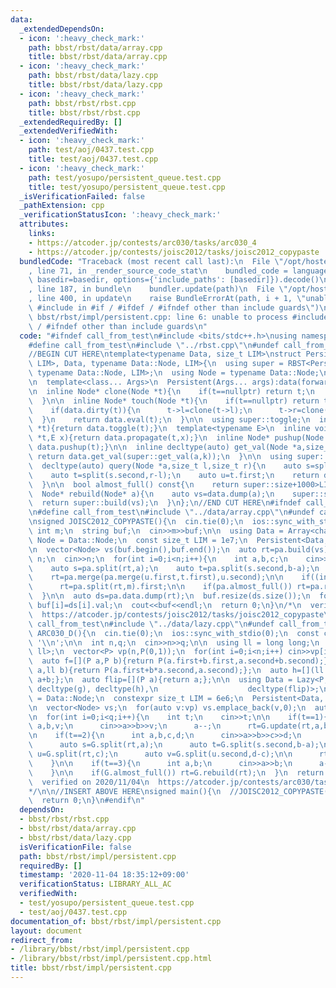 ```yaml
---
data:
  _extendedDependsOn:
  - icon: ':heavy_check_mark:'
    path: bbst/rbst/data/array.cpp
    title: bbst/rbst/data/array.cpp
  - icon: ':heavy_check_mark:'
    path: bbst/rbst/data/lazy.cpp
    title: bbst/rbst/data/lazy.cpp
  - icon: ':heavy_check_mark:'
    path: bbst/rbst/rbst.cpp
    title: bbst/rbst/rbst.cpp
  _extendedRequiredBy: []
  _extendedVerifiedWith:
  - icon: ':heavy_check_mark:'
    path: test/aoj/0437.test.cpp
    title: test/aoj/0437.test.cpp
  - icon: ':heavy_check_mark:'
    path: test/yosupo/persistent_queue.test.cpp
    title: test/yosupo/persistent_queue.test.cpp
  _isVerificationFailed: false
  _pathExtension: cpp
  _verificationStatusIcon: ':heavy_check_mark:'
  attributes:
    links:
    - https://atcoder.jp/contests/arc030/tasks/arc030_4
    - https://atcoder.jp/contests/joisc2012/tasks/joisc2012_copypaste
  bundledCode: "Traceback (most recent call last):\n  File \"/opt/hostedtoolcache/Python/3.10.6/x64/lib/python3.10/site-packages/onlinejudge_verify/documentation/build.py\"\
    , line 71, in _render_source_code_stat\n    bundled_code = language.bundle(stat.path,\
    \ basedir=basedir, options={'include_paths': [basedir]}).decode()\n  File \"/opt/hostedtoolcache/Python/3.10.6/x64/lib/python3.10/site-packages/onlinejudge_verify/languages/cplusplus.py\"\
    , line 187, in bundle\n    bundler.update(path)\n  File \"/opt/hostedtoolcache/Python/3.10.6/x64/lib/python3.10/site-packages/onlinejudge_verify/languages/cplusplus_bundle.py\"\
    , line 400, in update\n    raise BundleErrorAt(path, i + 1, \"unable to process\
    \ #include in #if / #ifdef / #ifndef other than include guards\")\nonlinejudge_verify.languages.cplusplus_bundle.BundleErrorAt:\
    \ bbst/rbst/impl/persistent.cpp: line 6: unable to process #include in #if / #ifdef\
    \ / #ifndef other than include guards\n"
  code: "#ifndef call_from_test\n#include <bits/stdc++.h>\nusing namespace std;\n\n\
    #define call_from_test\n#include \"../rbst.cpp\"\n#undef call_from_test\n\n#endif\n\
    //BEGIN CUT HERE\ntemplate<typename Data, size_t LIM>\nstruct Persistent : RBST<Persistent<Data,\
    \ LIM>, Data, typename Data::Node, LIM>{\n  using super = RBST<Persistent, Data,\
    \ typename Data::Node, LIM>;\n  using Node = typename Data::Node;\n\n  Data data;\n\
    \n  template<class... Args>\n  Persistent(Args... args):data(forward<Args>(args)...){}\n\
    \n  inline Node* clone(Node *t){\n    if(t==nullptr) return t;\n    return super::create(*t);\n\
    \  }\n\n  inline Node* touch(Node *t){\n    if(t==nullptr) return t;\n    t=clone(t);\n\
    \    if(data.dirty(t)){\n      t->l=clone(t->l);\n      t->r=clone(t->r);\n  \
    \  }\n    return data.eval(t);\n  }\n\n  using super::toggle;\n  inline void toggle(Node\
    \ *t){return data.toggle(t);}\n  template<typename E>\n  inline void propagate(Node\
    \ *t,E x){return data.propagate(t,x);}\n  inline Node* pushup(Node *t){return\
    \ data.pushup(t);}\n\n  inline decltype(auto) get_val(Node *a,size_t k){\n   \
    \ return data.get_val(super::get_val(a,k));\n  }\n\n  using super::merge, super::split;\n\
    \  decltype(auto) query(Node *a,size_t l,size_t r){\n    auto s=split(a,l);\n\
    \    auto t=split(s.second,r-l);\n    auto u=t.first;\n    return data.reflect(u);\n\
    \  }\n\n  bool almost_full() const{\n    return super::size+1000>LIM;\n  }\n\n\
    \  Node* rebuild(Node* a){\n    auto vs=data.dump(a);\n    super::size=0;\n  \
    \  return super::build(vs);\n  }\n};\n//END CUT HERE\n#ifndef call_from_test\n\
    \n#define call_from_test\n#include \"../data/array.cpp\"\n#undef call_from_test\n\
    \nsigned JOISC2012_COPYPASTE(){\n  cin.tie(0);\n  ios::sync_with_stdio(0);\n \
    \ int m;\n  string buf;\n  cin>>m>>buf;\n\n  using Data = Array<char>;\n  using\
    \ Node = Data::Node;\n  const size_t LIM = 1e7;\n  Persistent<Data, LIM> pa;\n\
    \n  vector<Node> vs(buf.begin(),buf.end());\n  auto rt=pa.build(vs);\n\n  int\
    \ n;\n  cin>>n;\n  for(int i=0;i<n;i++){\n    int a,b,c;\n    cin>>a>>b>>c;\n\
    \    auto s=pa.split(rt,a);\n    auto t=pa.split(s.second,b-a);\n    auto u=pa.split(rt,c);\n\
    \    rt=pa.merge(pa.merge(u.first,t.first),u.second);\n\n    if((int)pa.count(rt)>m)\n\
    \      rt=pa.split(rt,m).first;\n\n    if(pa.almost_full()) rt=pa.rebuild(rt);\n\
    \  }\n\n  auto ds=pa.data.dump(rt);\n  buf.resize(ds.size());\n  for(int i=0;i<(int)ds.size();i++)\
    \ buf[i]=ds[i].val;\n  cout<<buf<<endl;\n  return 0;\n}\n/*\n  verified on 2020/11/04\n\
    \  https://atcoder.jp/contests/joisc2012/tasks/joisc2012_copypaste\n*/\n\n\n#define\
    \ call_from_test\n#include \"../data/lazy.cpp\"\n#undef call_from_test\n\nsigned\
    \ ARC030_D(){\n  cin.tie(0);\n  ios::sync_with_stdio(0);\n  const char newl =\
    \ '\\n';\n\n  int n,q;\n  cin>>n>>q;\n\n  using ll = long long;\n  using P = pair<ll,\
    \ ll>;\n  vector<P> vp(n,P(0,1));\n  for(int i=0;i<n;i++) cin>>vp[i].first;\n\n\
    \  auto f=[](P a,P b){return P(a.first+b.first,a.second+b.second);};\n  auto g=[](P\
    \ a,ll b){return P(a.first+b*a.second,a.second);};\n  auto h=[](ll a,ll b){return\
    \ a+b;};\n  auto flip=[](P a){return a;};\n\n  using Data = Lazy<P, ll, decltype(f),\
    \ decltype(g), decltype(h),\n                    decltype(flip)>;\n  using Node\
    \ = Data::Node;\n  constexpr size_t LIM = 6e6;\n  Persistent<Data, LIM> G(f,g,h,flip,P(0,0),0);\n\
    \n  vector<Node> vs;\n  for(auto v:vp) vs.emplace_back(v,0);\n  auto rt=G.build(vs);\n\
    \n  for(int i=0;i<q;i++){\n    int t;\n    cin>>t;\n\n    if(t==1){\n      int\
    \ a,b,v;\n      cin>>a>>b>>v;\n      a--;\n      rt=G.update(rt,a,b,v);\n    }\n\
    \n    if(t==2){\n      int a,b,c,d;\n      cin>>a>>b>>c>>d;\n      a--;c--;\n\
    \      auto s=G.split(rt,a);\n      auto t=G.split(s.second,b-a);\n      auto\
    \ u=G.split(rt,c);\n      auto v=G.split(u.second,d-c);\n\n      rt=G.merge(G.merge(s.first,v.first),t.second);\n\
    \    }\n\n    if(t==3){\n      int a,b;\n      cin>>a>>b;\n      a--;\n      cout<<G.query(rt,a,b).first<<newl;\n\
    \    }\n\n    if(G.almost_full()) rt=G.rebuild(rt);\n  }\n  return 0;\n}\n/*\n\
    \  verified on 2020/11/04\n  https://atcoder.jp/contests/arc030/tasks/arc030_4\n\
    */\n\n//INSERT ABOVE HERE\nsigned main(){\n  //JOISC2012_COPYPASTE();\n  //ARC030_D();\n\
    \  return 0;\n}\n#endif\n"
  dependsOn:
  - bbst/rbst/rbst.cpp
  - bbst/rbst/data/array.cpp
  - bbst/rbst/data/lazy.cpp
  isVerificationFile: false
  path: bbst/rbst/impl/persistent.cpp
  requiredBy: []
  timestamp: '2020-11-04 18:35:12+09:00'
  verificationStatus: LIBRARY_ALL_AC
  verifiedWith:
  - test/yosupo/persistent_queue.test.cpp
  - test/aoj/0437.test.cpp
documentation_of: bbst/rbst/impl/persistent.cpp
layout: document
redirect_from:
- /library/bbst/rbst/impl/persistent.cpp
- /library/bbst/rbst/impl/persistent.cpp.html
title: bbst/rbst/impl/persistent.cpp
---
```

